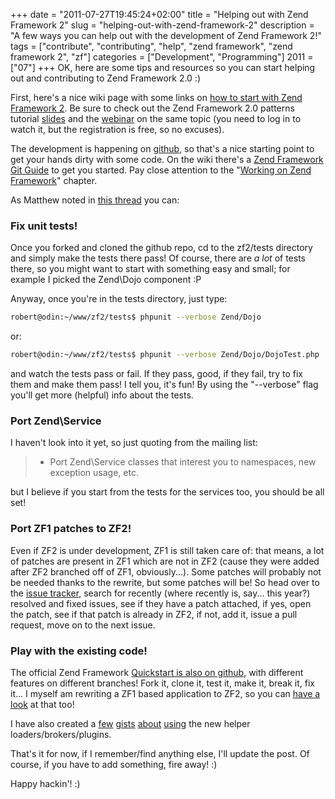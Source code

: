 +++
date = "2011-07-27T19:45:24+02:00"
title = "Helping out with Zend Framework 2"
slug = "helping-out-with-zend-framework-2"
description = "A few ways you can help out with the development of Zend Framework 2!"
tags = ["contribute", "contributing", "help", "zend framework", "zend framework 2", "zf"]
categories = ["Development", "Programming"]
2011 = ["07"]
+++
OK, here are some tips and resources so you can start helping out and contributing to Zend Framework 2.0 :)

First, here's a nice wiki page with some links on <a href="http://framework.zend.com/wiki/pages/viewpage.action?pageId=42303506">how to start with Zend Framework 2</a>. Be sure to check out the Zend Framework 2.0 patterns tutorial <a href="http://www.slideshare.net/weierophinney/zend-framework-20-patterns-tutorial">slides</a> and the <a href="http://www.zend.com/en/webinar/Framework/70170000000bX3J-webinar-zf-2-patterns-20110330.flv">webinar</a> on the same topic (you need to log in to watch it, but the registration is free, so no excuses).

The development is happening on <a href="https://github.com/zendframework/zf2">github</a>, so that's a nice starting point to get your hands dirty with some code. On the wiki there's a <a href="http://framework.zend.com/wiki/display/ZFDEV2/Zend+Framework+Git+Guide">Zend Framework Git Guide</a> to get you started. Pay close attention to the "<a href="http://framework.zend.com/wiki/display/ZFDEV2/Zend+Framework+Git+Guide#ZendFrameworkGitGuide-WorkingonZendFramework">Working on Zend Framework</a>" chapter.

As Matthew noted in <a href="http://zend-framework-community.634137.n4.nabble.com/How-to-help-with-ZF2-td3698907.html">this thread</a> you can:

<h3>Fix unit tests!</h3>

Once you forked and cloned the github repo, cd to the zf2/tests directory and simply make the tests there pass! Of course, there are *a lot* of tests there, so you might want to start with something easy and small; for example I picked the Zend\Dojo component :P

Anyway, once you're in the tests directory, just type:

``` bash
robert@odin:~/www/zf2/tests$ phpunit --verbose Zend/Dojo
```

or:

``` bash
robert@odin:~/www/zf2/tests$ phpunit --verbose Zend/Dojo/DojoTest.php
```

and watch the tests pass or fail. If they pass, good, if they fail, try to fix them and make them pass! I tell you, it's fun! By using the "--verbose" flag you'll get more (helpful) info about the tests.

<h3>Port Zend\Service</h3>

I haven't look into it yet, so just quoting from the mailing list:

<blockquote>

 * Port Zend\Service classes that interest you to namespaces, new<br />
  exception usage, etc.

</blockquote>

but I believe if you start from the tests for the services too, you should be all set!

<h3>Port ZF1 patches to ZF2!</h3>

Even if ZF2 is under development, ZF1 is still taken care of: that means, a lot of patches are present in ZF1 which are not in ZF2 (cause they were added after ZF2 branched off of ZF1, obviously...). Some patches will probably not be needed thanks to the rewrite, but some patches will be! So head over to the <a href="http://framework.zend.com/issues/">issue tracker</a>, search for recently (where recently is, say... this year?) resolved and fixed issues, see if they have a patch attached, if yes, open the patch, see if that patch is already in ZF2, if not, add it, issue a pull request, move on to the next issue.

<h3>Play with the existing code!</h3>

The official Zend Framework <a href="https://github.com/weierophinney/zf-quickstart">Quickstart is also on github</a>, with different features on different branches! Fork it, clone it, test it, make it, break it, fix it... I myself am rewriting a ZF1 based application to ZF2, so you can <a href="https://github.com/robertbasic/zf2phpplaneta">have a look</a> at that too!

I have also created a <a href="https://gist.github.com/1110033">few</a> <a href="https://gist.github.com/1101633">gists</a> <a href="https://gist.github.com/1101245">about</a> <a href="https://gist.github.com/1101201">using</a> the new helper loaders/brokers/plugins.

That's it for now, if I remember/find anything else, I'll update the post. Of course, if you have to add something, fire away! :)

Happy hackin'! :)
